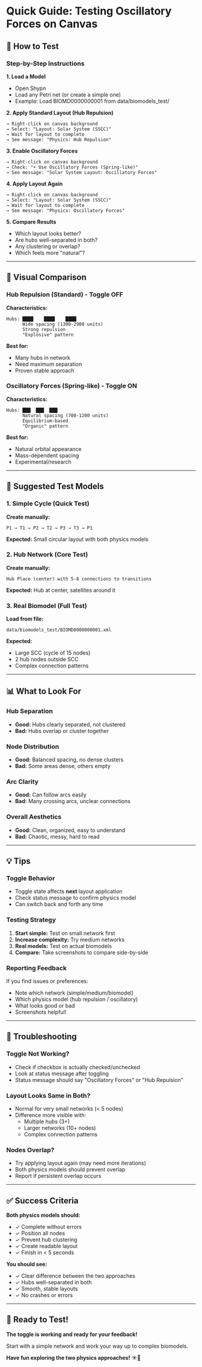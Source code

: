 # Quick Guide: Testing Oscillatory Forces on Canvas

## 🎯 How to Test

### Step-by-Step Instructions

**1. Load a Model**
   - Open Shypn
   - Load any Petri net (or create a simple one)
   - Example: Load BIOMD0000000001 from data/biomodels_test/

**2. Apply Standard Layout (Hub Repulsion)**
   ```
   → Right-click on canvas background
   → Select: "Layout: Solar System (SSCC)"
   → Wait for layout to complete
   → See message: "Physics: Hub Repulsion"
   ```

**3. Enable Oscillatory Forces**
   ```
   → Right-click on canvas background
   → Check: "☀️ Use Oscillatory Forces (Spring-like)"
   → See message: "Solar System Layout: Oscillatory Forces"
   ```

**4. Apply Layout Again**
   ```
   → Right-click on canvas background
   → Select: "Layout: Solar System (SSCC)"
   → Wait for layout to complete
   → See message: "Physics: Oscillatory Forces"
   ```

**5. Compare Results**
   - Which layout looks better?
   - Are hubs well-separated in both?
   - Any clustering or overlap?
   - Which feels more "natural"?

---

## 🎨 Visual Comparison

### Hub Repulsion (Standard) - Toggle OFF

**Characteristics:**
```
Hubs: ████    ████    ████
      Wide spacing (1300-2900 units)
      Strong repulsion
      "Explosive" pattern
```

**Best for:**
- Many hubs in network
- Need maximum separation
- Proven stable approach

### Oscillatory Forces (Spring-like) - Toggle ON

**Characteristics:**
```
Hubs: ███  ███  ███
      Natural spacing (700-1200 units)
      Equilibrium-based
      "Organic" pattern
```

**Best for:**
- Natural orbital appearance
- Mass-dependent spacing
- Experimental/research

---

## 🧪 Suggested Test Models

### 1. Simple Cycle (Quick Test)
**Create manually:**
```
P1 → T1 → P2 → T2 → P3 → T3 → P1
```
**Expected:** Small circular layout with both physics models

### 2. Hub Network (Core Test)
**Create manually:**
```
Hub Place (center) with 5-8 connections to transitions
```
**Expected:** Hub at center, satellites around it

### 3. Real Biomodel (Full Test)
**Load from file:**
```
data/biomodels_test/BIOMD0000000001.xml
```
**Expected:**
- Large SCC (cycle of 15 nodes)
- 2 hub nodes outside SCC
- Complex connection patterns

---

## 📊 What to Look For

### Hub Separation
- **Good:** Hubs clearly separated, not clustered
- **Bad:** Hubs overlap or cluster together

### Node Distribution
- **Good:** Balanced spacing, no dense clusters
- **Bad:** Some areas dense, others empty

### Arc Clarity
- **Good:** Can follow arcs easily
- **Bad:** Many crossing arcs, unclear connections

### Overall Aesthetics
- **Good:** Clean, organized, easy to understand
- **Bad:** Chaotic, messy, hard to read

---

## 💡 Tips

### Toggle Behavior
- Toggle state affects **next** layout application
- Check status message to confirm physics model
- Can switch back and forth any time

### Testing Strategy
1. **Start simple:** Test on small network first
2. **Increase complexity:** Try medium networks
3. **Real models:** Test on actual biomodels
4. **Compare:** Take screenshots to compare side-by-side

### Reporting Feedback
If you find issues or preferences:
- Note which network (simple/medium/biomodel)
- Which physics model (hub repulsion / oscillatory)
- What looks good or bad
- Screenshots helpful!

---

## 🔧 Troubleshooting

### Toggle Not Working?
- Check if checkbox is actually checked/unchecked
- Look at status message after toggling
- Status message should say "Oscillatory Forces" or "Hub Repulsion"

### Layout Looks Same in Both?
- Normal for very small networks (< 5 nodes)
- Difference more visible with:
  - Multiple hubs (3+)
  - Larger networks (10+ nodes)
  - Complex connection patterns

### Nodes Overlap?
- Try applying layout again (may need more iterations)
- Both physics models should prevent overlap
- Report if persistent overlap occurs

---

## ✅ Success Criteria

**Both physics models should:**
- ✓ Complete without errors
- ✓ Position all nodes
- ✓ Prevent hub clustering
- ✓ Create readable layout
- ✓ Finish in < 5 seconds

**You should see:**
- ✓ Clear difference between the two approaches
- ✓ Hubs well-separated in both
- ✓ Smooth, stable layouts
- ✓ No crashes or errors

---

## 🎉 Ready to Test!

**The toggle is working and ready for your feedback!**

Start with a simple network and work your way up to complex biomodels.

**Have fun exploring the two physics approaches!** ☀️🌌
